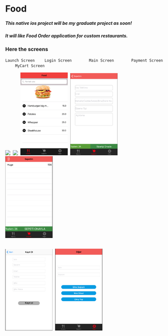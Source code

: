 # Food

<h5>This native ios project will be my graduate project as soon!</h5>
<h5>It will like Food Order application for custom restaurants.</h5>


<h3>Here the screens</h3>

`Launch Screen` &nbsp;&nbsp;&nbsp;&nbsp;&nbsp;&nbsp; `Login Screen` &nbsp;&nbsp;&nbsp;&nbsp;&nbsp;&nbsp;&nbsp;&nbsp;&nbsp;&nbsp;&nbsp;&nbsp; `Main Screen` &nbsp;&nbsp;&nbsp;&nbsp;&nbsp;&nbsp;&nbsp;&nbsp;&nbsp;&nbsp;&nbsp;&nbsp; `Payment Screen` &nbsp;&nbsp;&nbsp;&nbsp;&nbsp;&nbsp;&nbsp;&nbsp;`MyCart Screen`
<p float="left">
  <img src="ScreenImages/Slider 1@2x.png" width="150" />&nbsp; 
  <img src="ScreenImages/Login@2x.png" width="150" />&nbsp;
  <img src="ScreenImages/Main.png" width="150" />&nbsp;
  <img src="ScreenImages/Payment.png" width="150" />&nbsp;
  <img src="ScreenImages/MyCart.png" width="150" />&nbsp;
  </br>  
</p>

<p float = "left">
 </br>
  <img src="ScreenImages/Register.png" width="150" />&nbsp;
  <img src="ScreenImages/Other.png" width="150" />&nbsp;
  </p>
